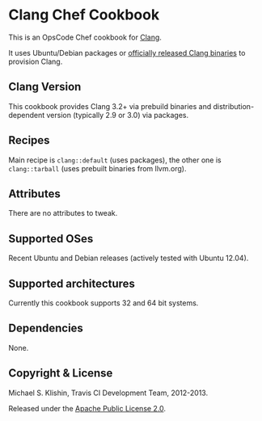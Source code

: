 # Clang Chef Cookbook

This is an OpsCode Chef cookbook for [Clang](http://clang.llvm.org).

It uses Ubuntu/Debian packages or [officially released Clang binaries](http://llvm.org/releases/download.html) to provision Clang.


## Clang Version

This cookbook provides Clang 3.2+ via prebuild binaries and distribution-dependent version (typically 2.9 or 3.0) via
packages.


## Recipes

Main recipe is `clang::default` (uses packages), the other one is `clang::tarball` (uses prebuilt binaries from llvm.org).


## Attributes

There are no attributes to tweak.


## Supported OSes

Recent Ubuntu and Debian releases (actively tested with Ubuntu 12.04).


## Supported architectures

Currently this cookbook supports 32 and 64 bit systems.


## Dependencies

None.


## Copyright & License

Michael S. Klishin, Travis CI Development Team, 2012-2013.

Released under the [Apache Public License 2.0](http://www.apache.org/licenses/LICENSE-2.0.html).

